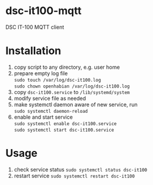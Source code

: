 # dsc-it100-mqtt
DSC IT-100 MQTT client 

# Installation
1. copy script to any directory, e.g. user home
1. prepare empty log file\
   `sudo touch /var/log/dsc-it100.log`\
   `sudo chown openhabian /var/log/dsc-it100.log`
1. copy `dsc-it100.service` to `/lib/systemd/system`
1. modify service file as needed
1. make systemctl daemon aware of new service, run\
   `sudo systemctl daemon-reload`
1. enable and start service\
    `sudo systemctl enable dsc-it100.service`\
    `sudo systemctl start dsc-it100.service`

# Usage
1. check service status
   `sudo systemctl status dsc-it100`
1. restart service
   `sudo systemctl restart dsc-it100`
